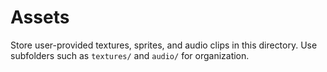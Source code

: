 # Assets

Store user-provided textures, sprites, and audio clips in this directory. Use subfolders such as `textures/` and `audio/` for organization.
